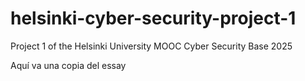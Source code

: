 # helsinki-cyber-security-project-1
Project 1 of the Helsinki University MOOC Cyber Security Base 2025 

Aquí va una copia del essay

